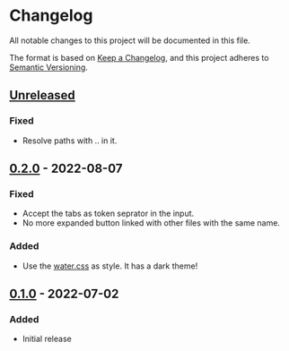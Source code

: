 # Changelog
All notable changes to this project will be documented in this file.

The format is based on [Keep a Changelog](https://keepachangelog.com/en/1.0.0/),
and this project adheres to [Semantic Versioning](https://semver.org/spec/v2.0.0.html).

## [Unreleased]
### Fixed
- Resolve paths with .. in it.

## [0.2.0] - 2022-08-07
### Fixed
- Accept the tabs as token seprator in the input.
- No more expanded button linked with other files with the same name.

### Added
- Use the [water.css](https://watercss.kognise.dev/) as style. It has a dark theme!

## [0.1.0] - 2022-07-02
### Added
- Initial release

[Unreleased]: https://github.com/numaru/zise/compare/0.2.0...HEAD
[0.2.0]: https://github.com/numaru/zise/compare/0.1.0...0.2.0
[0.1.0]: https://github.com/numaru/zise/releases/tag/0.1.0
